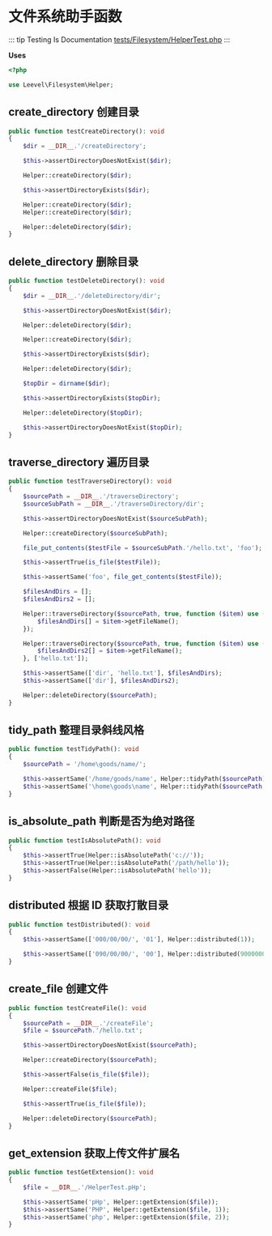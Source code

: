 # 文件系统助手函数

::: tip Testing Is Documentation
[tests/Filesystem/HelperTest.php](https://github.com/hunzhiwange/framework/blob/master/tests/Filesystem/HelperTest.php)
:::
    
**Uses**

``` php
<?php

use Leevel\Filesystem\Helper;
```

## create_directory 创建目录

``` php
public function testCreateDirectory(): void
{
    $dir = __DIR__.'/createDirectory';

    $this->assertDirectoryDoesNotExist($dir);

    Helper::createDirectory($dir);

    $this->assertDirectoryExists($dir);

    Helper::createDirectory($dir);
    Helper::createDirectory($dir);

    Helper::deleteDirectory($dir);
}
```
    
## delete_directory 删除目录

``` php
public function testDeleteDirectory(): void
{
    $dir = __DIR__.'/deleteDirectory/dir';

    $this->assertDirectoryDoesNotExist($dir);

    Helper::deleteDirectory($dir);

    Helper::createDirectory($dir);

    $this->assertDirectoryExists($dir);

    Helper::deleteDirectory($dir);

    $topDir = dirname($dir);

    $this->assertDirectoryExists($topDir);

    Helper::deleteDirectory($topDir);

    $this->assertDirectoryDoesNotExist($topDir);
}
```
    
## traverse_directory 遍历目录

``` php
public function testTraverseDirectory(): void
{
    $sourcePath = __DIR__.'/traverseDirectory';
    $sourceSubPath = __DIR__.'/traverseDirectory/dir';

    $this->assertDirectoryDoesNotExist($sourceSubPath);

    Helper::createDirectory($sourceSubPath);

    file_put_contents($testFile = $sourceSubPath.'/hello.txt', 'foo');

    $this->assertTrue(is_file($testFile));

    $this->assertSame('foo', file_get_contents($testFile));

    $filesAndDirs = [];
    $filesAndDirs2 = [];

    Helper::traverseDirectory($sourcePath, true, function ($item) use (&$filesAndDirs) {
        $filesAndDirs[] = $item->getFileName();
    });

    Helper::traverseDirectory($sourcePath, true, function ($item) use (&$filesAndDirs2) {
        $filesAndDirs2[] = $item->getFileName();
    }, ['hello.txt']);

    $this->assertSame(['dir', 'hello.txt'], $filesAndDirs);
    $this->assertSame(['dir'], $filesAndDirs2);

    Helper::deleteDirectory($sourcePath);
}
```
    
## tidy_path 整理目录斜线风格

``` php
public function testTidyPath(): void
{
    $sourcePath = '/home\goods/name/';

    $this->assertSame('/home/goods/name', Helper::tidyPath($sourcePath));
    $this->assertSame('\home\goods\name', Helper::tidyPath($sourcePath, false));
}
```
    
## is_absolute_path 判断是否为绝对路径

``` php
public function testIsAbsolutePath(): void
{
    $this->assertTrue(Helper::isAbsolutePath('c://'));
    $this->assertTrue(Helper::isAbsolutePath('/path/hello'));
    $this->assertFalse(Helper::isAbsolutePath('hello'));
}
```
    
## distributed 根据 ID 获取打散目录

``` php
public function testDistributed(): void
{
    $this->assertSame(['000/00/00/', '01'], Helper::distributed(1));

    $this->assertSame(['090/00/00/', '00'], Helper::distributed(90000000));
}
```
    
## create_file 创建文件

``` php
public function testCreateFile(): void
{
    $sourcePath = __DIR__.'/createFile';
    $file = $sourcePath.'/hello.txt';

    $this->assertDirectoryDoesNotExist($sourcePath);

    Helper::createDirectory($sourcePath);

    $this->assertFalse(is_file($file));

    Helper::createFile($file);

    $this->assertTrue(is_file($file));

    Helper::deleteDirectory($sourcePath);
}
```
    
## get_extension 获取上传文件扩展名

``` php
public function testGetExtension(): void
{
    $file = __DIR__.'/HelperTest.pHp';

    $this->assertSame('pHp', Helper::getExtension($file));
    $this->assertSame('PHP', Helper::getExtension($file, 1));
    $this->assertSame('php', Helper::getExtension($file, 2));
}
```